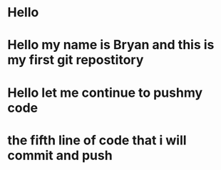 # Hello
# Hello my name is Bryan and this is my first git repostitory
#  Hello let me continue to pushmy code 

# the fifth line of code that i will commit and push